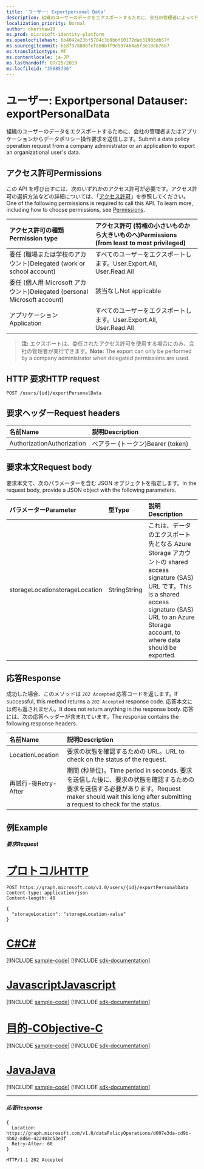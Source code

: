 ```yaml
---
title: 'ユーザー: Exportpersonal Data'
description: 組織のユーザーのデータをエクスポートするために、会社の管理者によって行われたデータポリシー操作要求を送信します。
localization_priority: Normal
author: dkershaw10
ms.prod: microsoft-identity-platform
ms.openlocfilehash: 6b4042e23bf5784c3b9bbf10172dab31903db57f
ms.sourcegitcommit: b18f978808fef800bff9e587464a5f3e18eb7687
ms.translationtype: MT
ms.contentlocale: ja-JP
ms.lasthandoff: 07/25/2019
ms.locfileid: "35885736"
---
```

# <a name="user-exportpersonaldata"></a><span data-ttu-id="0f4b3-103">ユーザー: Exportpersonal Data</span><span class="sxs-lookup"><span data-stu-id="0f4b3-103">user: exportPersonalData</span></span>

<span data-ttu-id="0f4b3-104">組織のユーザーのデータをエクスポートするために、会社の管理者またはアプリケーションからデータポリシー操作要求を送信します。</span><span class="sxs-lookup"><span data-stu-id="0f4b3-104">Submit a data policy operation request from a company administrator or an application to export an organizational user's data.</span></span>

## <a name="permissions"></a><span data-ttu-id="0f4b3-105">アクセス許可</span><span class="sxs-lookup"><span data-stu-id="0f4b3-105">Permissions</span></span>
<span data-ttu-id="0f4b3-p101">この API を呼び出すには、次のいずれかのアクセス許可が必要です。アクセス許可の選択方法などの詳細については、「[アクセス許可](/graph/permissions-reference)」を参照してください。</span><span class="sxs-lookup"><span data-stu-id="0f4b3-p101">One of the following permissions is required to call this API. To learn more, including how to choose permissions, see [Permissions](/graph/permissions-reference).</span></span>

|<span data-ttu-id="0f4b3-108">アクセス許可の種類</span><span class="sxs-lookup"><span data-stu-id="0f4b3-108">Permission type</span></span>      | <span data-ttu-id="0f4b3-109">アクセス許可 (特権の小さいものから大きいものへ)</span><span class="sxs-lookup"><span data-stu-id="0f4b3-109">Permissions (from least to most privileged)</span></span>              |
|:--------------------|:---------------------------------------------------------|
|<span data-ttu-id="0f4b3-110">委任 (職場または学校のアカウント)</span><span class="sxs-lookup"><span data-stu-id="0f4b3-110">Delegated (work or school account)</span></span> |  <span data-ttu-id="0f4b3-111">すべてのユーザーをエクスポートします。</span><span class="sxs-lookup"><span data-stu-id="0f4b3-111">User.Export.All, User.Read.All</span></span>  |
|<span data-ttu-id="0f4b3-112">委任 (個人用 Microsoft アカウント)</span><span class="sxs-lookup"><span data-stu-id="0f4b3-112">Delegated (personal Microsoft account)</span></span> |  <span data-ttu-id="0f4b3-113">該当なし</span><span class="sxs-lookup"><span data-stu-id="0f4b3-113">Not applicable</span></span>  |
|<span data-ttu-id="0f4b3-114">アプリケーション</span><span class="sxs-lookup"><span data-stu-id="0f4b3-114">Application</span></span> | <span data-ttu-id="0f4b3-115">すべてのユーザーをエクスポートします。</span><span class="sxs-lookup"><span data-stu-id="0f4b3-115">User.Export.All, User.Read.All</span></span> |

><span data-ttu-id="0f4b3-116">**注:** エクスポートは、委任されたアクセス許可を使用する場合にのみ、会社の管理者が実行できます。</span><span class="sxs-lookup"><span data-stu-id="0f4b3-116">**Note:** The export can only be performed by a company administrator when delegated permissions are used.</span></span>

## <a name="http-request"></a><span data-ttu-id="0f4b3-117">HTTP 要求</span><span class="sxs-lookup"><span data-stu-id="0f4b3-117">HTTP request</span></span>
<!-- { "blockType": "ignored" } -->
```http
POST /users/{id}/exportPersonalData

```
## <a name="request-headers"></a><span data-ttu-id="0f4b3-118">要求ヘッダー</span><span class="sxs-lookup"><span data-stu-id="0f4b3-118">Request headers</span></span>
| <span data-ttu-id="0f4b3-119">名前</span><span class="sxs-lookup"><span data-stu-id="0f4b3-119">Name</span></span>       | <span data-ttu-id="0f4b3-120">説明</span><span class="sxs-lookup"><span data-stu-id="0f4b3-120">Description</span></span>|
|:---------------|:----------|
| <span data-ttu-id="0f4b3-121">Authorization</span><span class="sxs-lookup"><span data-stu-id="0f4b3-121">Authorization</span></span>  | <span data-ttu-id="0f4b3-122">ベアラー {トークン}</span><span class="sxs-lookup"><span data-stu-id="0f4b3-122">Bearer {token}</span></span>|

## <a name="request-body"></a><span data-ttu-id="0f4b3-123">要求本文</span><span class="sxs-lookup"><span data-stu-id="0f4b3-123">Request body</span></span>
<span data-ttu-id="0f4b3-124">要求本文で、次のパラメーターを含む JSON オブジェクトを指定します。</span><span class="sxs-lookup"><span data-stu-id="0f4b3-124">In the request body, provide a JSON object with the following parameters.</span></span>

| <span data-ttu-id="0f4b3-125">パラメーター</span><span class="sxs-lookup"><span data-stu-id="0f4b3-125">Parameter</span></span>    | <span data-ttu-id="0f4b3-126">型</span><span class="sxs-lookup"><span data-stu-id="0f4b3-126">Type</span></span>   |<span data-ttu-id="0f4b3-127">説明</span><span class="sxs-lookup"><span data-stu-id="0f4b3-127">Description</span></span>|
|:---------------|:--------|:----------|
|<span data-ttu-id="0f4b3-128">storageLocation</span><span class="sxs-lookup"><span data-stu-id="0f4b3-128">storageLocation</span></span>|<span data-ttu-id="0f4b3-129">String</span><span class="sxs-lookup"><span data-stu-id="0f4b3-129">String</span></span>|<span data-ttu-id="0f4b3-130">これは、データのエクスポート先となる Azure Storage アカウントの shared access signature (SAS) URL です。</span><span class="sxs-lookup"><span data-stu-id="0f4b3-130">This is a shared access signature (SAS) URL to an Azure Storage account, to where data should be exported.</span></span>|

## <a name="response"></a><span data-ttu-id="0f4b3-131">応答</span><span class="sxs-lookup"><span data-stu-id="0f4b3-131">Response</span></span>
<span data-ttu-id="0f4b3-132">成功した場合、このメソッドは `202 Accepted` 応答コードを返します。</span><span class="sxs-lookup"><span data-stu-id="0f4b3-132">If successful, this method returns a `202 Accepted` response code.</span></span> <span data-ttu-id="0f4b3-133">応答本文には何も返されません。</span><span class="sxs-lookup"><span data-stu-id="0f4b3-133">It does not return anything in the response body.</span></span> <span data-ttu-id="0f4b3-134">応答には、次の応答ヘッダーが含まれています。</span><span class="sxs-lookup"><span data-stu-id="0f4b3-134">The response contains the following response headers.</span></span>

| <span data-ttu-id="0f4b3-135">名前</span><span class="sxs-lookup"><span data-stu-id="0f4b3-135">Name</span></span>       | <span data-ttu-id="0f4b3-136">説明</span><span class="sxs-lookup"><span data-stu-id="0f4b3-136">Description</span></span>|
|:---------------|:----------|
| <span data-ttu-id="0f4b3-137">Location</span><span class="sxs-lookup"><span data-stu-id="0f4b3-137">Location</span></span>  | <span data-ttu-id="0f4b3-138">要求の状態を確認するための URL。</span><span class="sxs-lookup"><span data-stu-id="0f4b3-138">URL to check on the status of the request.</span></span> |
| <span data-ttu-id="0f4b3-139">再試行-後</span><span class="sxs-lookup"><span data-stu-id="0f4b3-139">Retry-After</span></span>  | <span data-ttu-id="0f4b3-140">期間 (秒単位)。</span><span class="sxs-lookup"><span data-stu-id="0f4b3-140">Time period in seconds.</span></span> <span data-ttu-id="0f4b3-141">要求を送信した後に、要求の状態を確認するための要求を送信する必要があります。</span><span class="sxs-lookup"><span data-stu-id="0f4b3-141">Request maker should wait this long after submitting a request to check for the status.</span></span> |

## <a name="example"></a><span data-ttu-id="0f4b3-142">例</span><span class="sxs-lookup"><span data-stu-id="0f4b3-142">Example</span></span>
##### <a name="request"></a><span data-ttu-id="0f4b3-143">要求</span><span class="sxs-lookup"><span data-stu-id="0f4b3-143">Request</span></span>

# <a name="httptabhttp"></a>[<span data-ttu-id="0f4b3-144">プロトコル</span><span class="sxs-lookup"><span data-stu-id="0f4b3-144">HTTP</span></span>](#tab/http)
<!-- {
  "blockType": "request",
  "name": "user_exportpersonaldata"
}-->
```http
POST https://graph.microsoft.com/v1.0/users/{id}/exportPersonalData
Content-type: application/json
Content-length: 48

{
  "storageLocation": "storageLocation-value"
}
```
# <a name="ctabcsharp"></a>[<span data-ttu-id="0f4b3-145">C#</span><span class="sxs-lookup"><span data-stu-id="0f4b3-145">C#</span></span>](#tab/csharp)
[!INCLUDE [sample-code](../includes/snippets/csharp/user-exportpersonaldata-csharp-snippets.md)]
[!INCLUDE [sdk-documentation](../includes/snippets/snippets-sdk-documentation-link.md)]

# <a name="javascripttabjavascript"></a>[<span data-ttu-id="0f4b3-146">Javascript</span><span class="sxs-lookup"><span data-stu-id="0f4b3-146">Javascript</span></span>](#tab/javascript)
[!INCLUDE [sample-code](../includes/snippets/javascript/user-exportpersonaldata-javascript-snippets.md)]
[!INCLUDE [sdk-documentation](../includes/snippets/snippets-sdk-documentation-link.md)]

# <a name="objective-ctabobjc"></a>[<span data-ttu-id="0f4b3-147">目的-C</span><span class="sxs-lookup"><span data-stu-id="0f4b3-147">Objective-C</span></span>](#tab/objc)
[!INCLUDE [sample-code](../includes/snippets/objc/user-exportpersonaldata-objc-snippets.md)]
[!INCLUDE [sdk-documentation](../includes/snippets/snippets-sdk-documentation-link.md)]

# <a name="javatabjava"></a>[<span data-ttu-id="0f4b3-148">Java</span><span class="sxs-lookup"><span data-stu-id="0f4b3-148">Java</span></span>](#tab/java)
[!INCLUDE [sample-code](../includes/snippets/java/user-exportpersonaldata-java-snippets.md)]
[!INCLUDE [sdk-documentation](../includes/snippets/snippets-sdk-documentation-link.md)]

---

##### <a name="response"></a><span data-ttu-id="0f4b3-149">応答</span><span class="sxs-lookup"><span data-stu-id="0f4b3-149">Response</span></span>

```http
{
  Location: https://graph.microsoft.com/v1.0/dataPolicyOperations/d007e3da-cd9b-4b02-8d66-422403c53e3f
  Retry-After: 60
}
```
<!-- {
  "blockType": "response",
  "truncated": true,
  "@odata.type": "microsoft.graph.none"
} -->
```http
HTTP/1.1 202 Accepted
```


<!-- uuid: 8fcb5dbc-d5aa-4681-8e31-b001d5168d79
2015-10-25 14:57:30 UTC -->
<!-- {
  "type": "#page.annotation",
  "description": "user: exportPersonalData",
  "keywords": "",
  "section": "documentation",
  "tocPath": "",
  "suppressions": [
  ]
}-->
